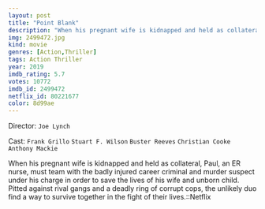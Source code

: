 ```yaml
---
layout: post
title: "Point Blank"
description: "When his pregnant wife is kidnapped and held as collateral, Paul, an ER nurse, must team with the badly injured career criminal and murder suspect under his charge in order to save the lives of his wife and unborn child. Pitted against rival gangs and a deadly ring of corrupt cops, the unlikely duo find a way to survive together in the fight of their lives..."
img: 2499472.jpg
kind: movie
genres: [Action,Thriller]
tags: Action Thriller 
year: 2019
imdb_rating: 5.7
votes: 10772
imdb_id: 2499472
netflix_id: 80221677
color: 8d99ae
---
```

Director: `Joe Lynch`  

Cast: `Frank Grillo` `Stuart F. Wilson` `Buster Reeves` `Christian Cooke` `Anthony Mackie` 

When his pregnant wife is kidnapped and held as collateral, Paul, an ER nurse, must team with the badly injured career criminal and murder suspect under his charge in order to save the lives of his wife and unborn child. Pitted against rival gangs and a deadly ring of corrupt cops, the unlikely duo find a way to survive together in the fight of their lives.::Netflix